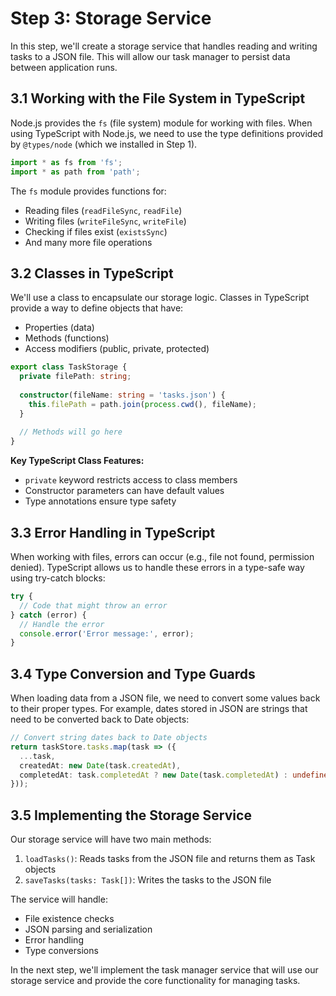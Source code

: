 # Step 3: Storage Service

In this step, we'll create a storage service that handles reading and writing tasks to a JSON file. This will allow our task manager to persist data between application runs.

## 3.1 Working with the File System in TypeScript

Node.js provides the `fs` (file system) module for working with files. When using TypeScript with Node.js, we need to use the type definitions provided by `@types/node` (which we installed in Step 1).

```typescript
import * as fs from 'fs';
import * as path from 'path';
```

The `fs` module provides functions for:
- Reading files (`readFileSync`, `readFile`)
- Writing files (`writeFileSync`, `writeFile`)
- Checking if files exist (`existsSync`)
- And many more file operations

## 3.2 Classes in TypeScript

We'll use a class to encapsulate our storage logic. Classes in TypeScript provide a way to define objects that have:
- Properties (data)
- Methods (functions)
- Access modifiers (public, private, protected)

```typescript
export class TaskStorage {
  private filePath: string;
  
  constructor(fileName: string = 'tasks.json') {
    this.filePath = path.join(process.cwd(), fileName);
  }
  
  // Methods will go here
}
```

**Key TypeScript Class Features:**
- `private` keyword restricts access to class members
- Constructor parameters can have default values
- Type annotations ensure type safety

## 3.3 Error Handling in TypeScript

When working with files, errors can occur (e.g., file not found, permission denied). TypeScript allows us to handle these errors in a type-safe way using try-catch blocks:

```typescript
try {
  // Code that might throw an error
} catch (error) {
  // Handle the error
  console.error('Error message:', error);
}
```

## 3.4 Type Conversion and Type Guards

When loading data from a JSON file, we need to convert some values back to their proper types. For example, dates stored in JSON are strings that need to be converted back to Date objects:

```typescript
// Convert string dates back to Date objects
return taskStore.tasks.map(task => ({
  ...task,
  createdAt: new Date(task.createdAt),
  completedAt: task.completedAt ? new Date(task.completedAt) : undefined
}));
```

## 3.5 Implementing the Storage Service

Our storage service will have two main methods:
1. `loadTasks()`: Reads tasks from the JSON file and returns them as Task objects
2. `saveTasks(tasks: Task[])`: Writes the tasks to the JSON file

The service will handle:
- File existence checks
- JSON parsing and serialization
- Error handling
- Type conversions

In the next step, we'll implement the task manager service that will use our storage service and provide the core functionality for managing tasks.
